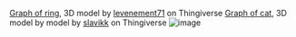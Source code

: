 [Graph of ring](https://www.desmos.com/3d/42536e84d1), 3D model by [levenement71](https://www.thingiverse.com/thing:711970) on Thingiverse
[Graph of cat](), 3D model by model by [slavikk](https://www.thingiverse.com/thing:908621) on Thingiverse 
![image](https://github.com/WagyuDEV/desmos3d/assets/43814809/1814c7d5-2990-4aba-aa1e-325da1fd3d4d)

